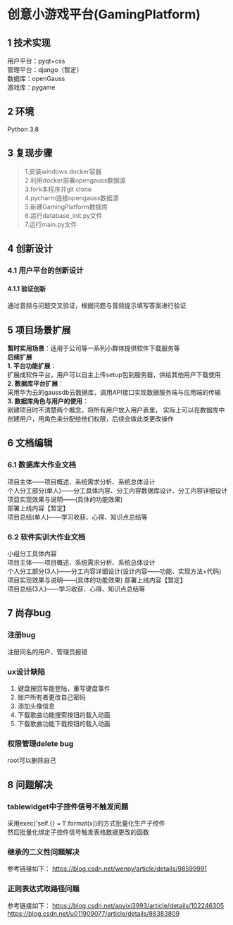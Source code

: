 # 创意小游戏平台(GamingPlatform)

## 1 技术实现
用户平台：pyqt+css  
管理平台：django（暂定）  
数据库：openGauss  
游戏库：pygame

## 2 环境
Python 3.8

## 3 复现步骤
> 1.安装windows docker容器  
> 2.利用docker部署opengauss数据源  
> 3.fork本程序并git clone  
> 4.pycharm连接opengauss数据源  
> 5.新建GamingPlatform数据库  
> 6.运行database_init.py文件  
> 7.运行main.py文件

## 4 创新设计
### 4.1 用户平台的创新设计
#### 4.1.1 验证创新
通过音频与问题交叉验证，根据问题与音频提示填写答案进行验证

## 5 项目场景扩展
**暂时实用场景**：适用于公司等一系列小群体提供软件下载服务等  
**后续扩展**  
**1. 平台功能扩展**：  
扩展成软件平台，用户可以自主上传setup包到服务器，供给其他用户下载使用  
**2. 数据库平台扩展**：  
采用华为云的gaussdb云数据库，调用API接口实现数据服务端与应用端的传输  
**3. 数据库角色与用户的使用**：  
刚建项目时不清楚两个概念，将所有用户放入用户表里，
实际上可以在数据库中创建用户，用角色来分配给他们权限，后续会做此类更改操作

## 6 文档编辑
### 6.1 数据库大作业文档
项目主体——项目概述、系统需求分析、系统总体设计  
个人分工部分(单人)——分工具体内容、分工内容数据库设计、分工内容详细设计  
项目实现效果与说明——(具体的功能效果)  
部署上线内容【暂定】  
项目总结(单人)——学习收获、心得、知识点总结等
### 6.2 软件实训大作业文档
小组分工具体内容  
项目主体——项目概述、系统需求分析、系统总体设计  
个人分工部分(3人)——分工内容详细设计(设计内容——功能、实现方法+代码)    
项目实现效果与说明——(具体的功能效果)
部署上线内容【暂定】  
项目总结(3人)——学习收获、心得、知识点总结等

## 7 尚存bug
### 注册bug
注册同名的用户、管理员报错
### ux设计缺陷
1. 键盘按回车能登陆，重写键盘事件  
2. 账户所有者更改自己密码
3. 添加头像信息
4. 下载歌曲功能搜索按钮的载入动画
5. 下载歌曲功能下载按钮的载入动画
### 权限管理delete bug
root可以删除自己

## 8 问题解决
### tablewidget中子控件信号不触发问题
采用exec('self.{} = 1'.format(x))的方式批量化生产子控件  
然后批量化绑定子控件信号触发表格数据更改的函数
### 继承的二义性问题解决
参考链接如下：
https://blog.csdn.net/wenpy/article/details/98599991
### 正则表达式取路径问题
参考链接如下：
https://blog.csdn.net/aoyixi3993/article/details/102246305
https://blog.csdn.net/u011909077/article/details/88383809
